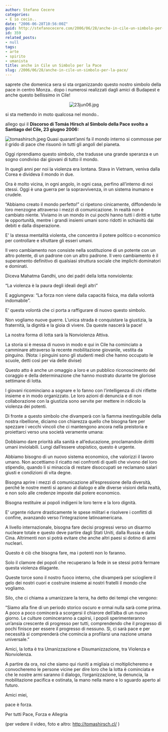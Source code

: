 ```yaml
---
author: Stefano Cecere
categories:
- E io cecio..
date: "2006-06-28T10:56:00Z"
guid: http://stefanocecere.com/2006/06/28/anche-in-cile-un-simbolo-per-la-pace/
id: 359
related_posts:
- null
tags:
- arte
- spirito
- umanista
title: anche in Cile un Simbolo per la Pace
slug: /2006/06/28/anche-in-cile-un-simbolo-per-la-pace/
---
```


saprete che domenica sera si sta organizzando questo nostro simbolo della pace in centro Monza.. dopo i numerosi realizzati dagli amici di Budapest e anche questo bellissimo in Cile!

<div style="text-align: center">
  <img id="image357" alt="23jun06.jpg" src="http://stefanocecere.com/wp-content/uploads/sites/3/2006/06/23jun06.jpg" />
</div>

si sta mettendo in moto qualcosa nel mondo..

allego qui il **Discorso di Tomás Hirsch al Simbolo della Pace svolto a Santiago del Cile, 23 giugno 2006:**

<img align="left" title="tomashirsch.jpeg" id="image358" alt="tomashirsch.jpeg" src="http://stefanocecere.com/wp-content/uploads/sites/3/2006/06/tomashirsch.jpeg" />Quasi quarant’anni fa il mondo interno si commosse per il grido di pace che risuonò in tutti gli angoli del pianeta.
  
Oggi riprendiamo questo simbolo, che tradusse una grande speranza e un sogno condiviso dai giovani di tutto il mondo.
  
In quegli anni per noi la violenza era lontana. Stava in Vietnam, veniva dalla Corea e divideva il mondo in due.
  
Ora è molto vicina, in ogni angolo, in ogni casa, perfino all’interno di noi stessi. Oggi è una guerra per la sopravvivenza, in un sistema inumano e crudele.
  
“Abbiamo creato il mondo perfetto!” ci ripetono cinicamente, diffondendo le loro menzogne attraverso i mezzi di comunicazione. In realtà non è cambiato niente. Viviamo in un mondo in cui pochi hanno tutti i diritti e tutte le opportunità, mentre i grandi insiemi umani sono ridotti in schiavitù dai debiti e dalla disperazione.
  
E’ la stessa mentalità violenta, che concentra il potere politico o economico per controllare e sfruttare gli esseri umani.
  
Il vero cambiamento non consiste nella sostituzione di un potente con un altro potente, di un padrone con un altro padrone. Il vero cambiamento è il superamento definitivo di qualsiasi struttura sociale che implichi dominatori e dominati.
  
Diceva Mahatma Gandhi, uno dei padri della lotta nonviolenta:
  
“La violenza è la paura degli ideali degli altri”
  
E aggiungeva: “La forza non viene dalla capacità fisica, ma dalla volontà indomabile”.
  
E’ questa volontà che ci porta a raffigurare di nuovo questo simbolo.
  
Non vogliamo nuove guerre. L’unica strada è conquistare la giustizia, la fraternità, la dignità e la gioia di vivere. Da queste nascerà la pace!
  
La nostra forma di lotta sarà la Nonviolenza Attiva.
  
La storia si è messa di nuovo in modo e qui in Cile ha cominciato a camminare attraverso la recente mobilitazione giovanile, vestita da pinguino. (Nota: i pinguini sono gli studenti medi che hanno occupato le scuole, detti così per via delle divise)
  
Questo atto è anche un omaggio a loro e un pubblico riconoscimento del coraggio e della determinazione che hanno mostrato durante tre gloriose settimane di lotta.
  
I giovani ricominciano a sognare e lo fanno con l’intelligenza di chi riflette insieme e in modo organizzato. Le loro azioni di denuncia e di non collaborazione con la giustizia sono servite per mettere in ridicolo la violenza dei potenti.
  
Di fronte a questo simbolo che divamperà con la fiamma inestinguibile della nostra ribellione, diciamo con chiarezza quello che bisogna fare per spezzare i vecchi vincoli che ci mantengono ancora nella preistoria e proiettarci verso una società veramente umana:
  
Dobbiamo dare priorità alla sanità e all’educazione, proclamandole diritti umani inviolabili. Lungi dall’essere utopistico, questo è urgente.
  
Abbiamo bisogno di un nuovo sistema economico, che valorizzi il lavoro umano. Non accettiamo il ricatto nei confronti di quelli che vivono del loro stipendio, quando li si minaccia di restare disoccupati se reclamano salari giusti e condizioni di vita degne.
  
Bisogna aprire i mezzi di comunicazione all’espressione della diversità, perché le nostre menti si aprano al dialogo e alle diverse visioni della realtà, e non solo alle credenze imposte dal potere economico.
  
Bisogna restituire ai popoli indigeni le loro terre e la loro dignità.
  
E’ urgente ridurre drasticamente le spese militari e risolvere i conflitti di confine, avanzando verso l’integrazione latinoamericana.
  
A livello internazionale, bisogna fare decisi progressi verso un disarmo nucleare totale e questo deve partire dagli Stati Uniti, dalla Russia e dalla Cina. Altrimenti non si potrà evitare che anche altri paesi si dotino di armi nucleari.
  
Questo è ciò che bisogna fare, ma i potenti non lo faranno.
  
Solo il clamore dei popoli che recuperano la fede in se stessi potrà fermare questa violenza dilagante.
  
Queste torce sono il nostro fuoco interno, che divamperà per sciogliere il gelo dei nostri cuori e costruire insieme ai nostri fratelli il mondo che vogliamo.
  
Silo, che ci chiama a umanizzare la terra, ha detto dei tempi che vengono:
  
“Siamo alla fine di un periodo storico oscuro e ormai nulla sarà come prima. A poco a poco comincerà a scorgersi il chiarore dell’alba di un nuovo giorno. Le culture cominceranno a capirsi, i popoli sperimenteranno un’ansia crescente di progresso per tutti, comprendendo che il progresso di pochi finisce per essere il progresso di nessuno. Sì, ci sarà pace e per necessità si comprenderà che comincia a profilarsi una nazione umana universale.”
  
Amici, la lotta è tra Umanizzazione e Disumanizzazione, tra Violenza e Nonviolenza.
  
A partire da ora, noi che siamo qui riuniti a migliaia ci moltiplicheremo e convocheremo le persone vicine per dire loro che la lotta è cominciata e che le nostre armi saranno il dialogo, l’organizzazione, la denuncia, la mobilitazione pacifica e ostinata, la mano nella mano e lo sguardo aperto al futuro.
  
Amici miei,
  
pace è forza.
  
Per tutti Pace, Forza e Allegria

(per vedere il video, foto e altro: <a target="_blank" href="http://tomashirsch.cl/">http://tomashirsch.cl/</a> )